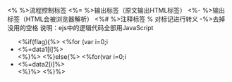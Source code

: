 <% %>流程控制标签
<%= %>输出标签（原文输出HTML标签）
<%- %>输出标签（HTML会被浏览器解析）
<%# %>注释标签
% 对标记进行转义
-%>去掉没用的空格
说明：ejs中的逻辑代码全部用JavaScript


<ul>
  <%if(flag){%>
    <%for (var i=0;i<data1.length;i++){%>
    <li><%=data1[i]%></li>
    <%}%>
  <%}else{%>
      <%for(var i=0;i<data2.length;i++){%>
        <li><%=data2[i]%></li>
      <%}%>
  <%}%>
</ul>
